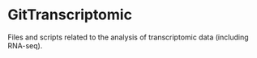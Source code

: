 # GitTranscriptomic
Files and scripts related to the analysis of transcriptomic data (including RNA-seq).
